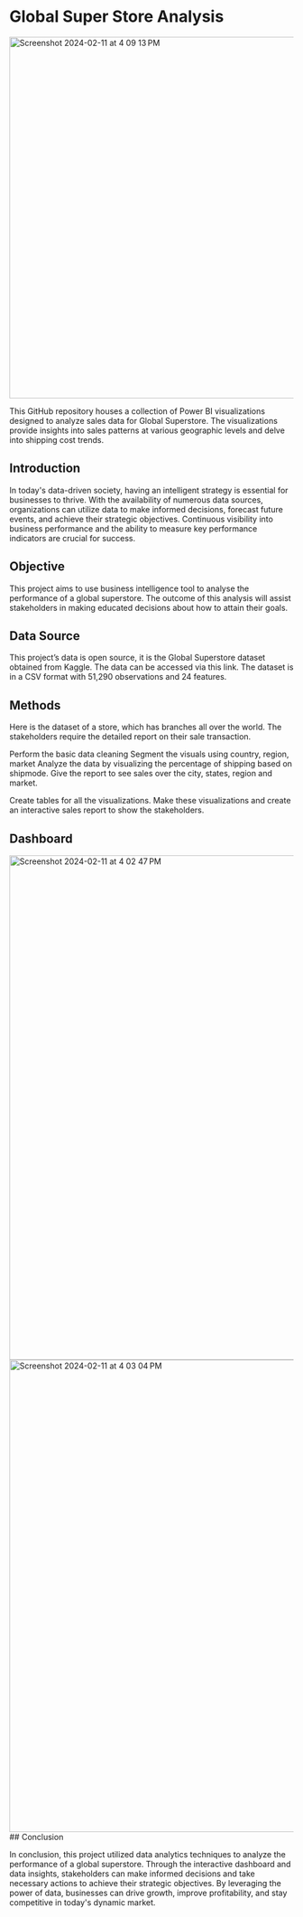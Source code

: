 # Global Super Store Analysis
<img width="640" alt="Screenshot 2024-02-11 at 4 09 13 PM" src="https://github.com/asmablaisykk/Power-IB/assets/154601662/9c48d6e7-ad16-4653-998f-ac92b793e592">

This GitHub repository houses a collection of Power BI visualizations designed to analyze sales data for Global Superstore. The visualizations provide insights into sales patterns at various geographic levels and delve into shipping cost trends.
## Introduction


In today's data-driven society, having an intelligent strategy is essential for businesses to thrive. With the availability of numerous data sources, organizations can utilize data to make informed decisions, forecast future events, and achieve their strategic objectives. Continuous visibility into business performance and the ability to measure key performance indicators are crucial for success.
## Objective

This project aims to use business intelligence tool to analyse the performance of a global superstore. The outcome of this analysis will assist stakeholders in making educated decisions about how to attain their goals.

## Data Source

This project’s data is open source, it is the Global Superstore dataset obtained from Kaggle. The data can be accessed via this link. The dataset is in a CSV format with 51,290 observations and 24 features.

## Methods

Here is the dataset of a store, which has branches all over the world. The stakeholders require the detailed report on their sale transaction.

Perform the basic data cleaning
Segment the visuals using country, region, market
Analyze the data by visualizing the percentage of shipping based on shipmode.
Give the report to see sales over the city, states, region and market.

Create tables for all the visualizations. Make these visualizations and create an interactive sales report to show the stakeholders.
## Dashboard
<img width="893" alt="Screenshot 2024-02-11 at 4 02 47 PM" src="https://github.com/asmablaisykk/Power-IB/assets/154601662/2e82cd1d-ec7a-4b99-bcf8-d16190eda550">
<img width="836" alt="Screenshot 2024-02-11 at 4 03 04 PM" src="https://github.com/asmablaisykk/Power-IB/assets/154601662/4fe39a58-3f5d-4fd1-8493-684ac5a09a81">
## Conclusion

In conclusion, this project utilized data analytics techniques to analyze the performance of a global superstore. Through the interactive dashboard and data insights, stakeholders can make informed decisions and take necessary actions to achieve their strategic objectives. By leveraging the power of data, businesses can drive growth, improve profitability, and stay competitive in today's dynamic market.
